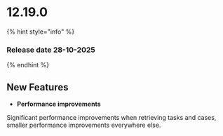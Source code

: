 # 12.19.0

{% hint style="info" %}
### Release date 28-10-2025
{% endhint %}

## New Features

* **Performance improvements**

Significant performance improvements when retrieving tasks and cases, smaller performance improvements everywhere else.
